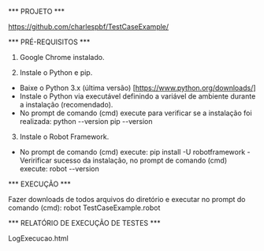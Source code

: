 *** PROJETO ***

https://github.com/charlespbf/TestCaseExample/

*** PRÉ-REQUISITOS ***

1. Google Chrome instalado.

2. Instale o Python e pip.
- Baixe o Python 3.x (última versão) [https://www.python.org/downloads/]
- Instale o Python via executável definindo a variável de ambiente durante a instalação (recomendado).
- No prompt de comando (cmd) execute para verificar se a instalação foi realizada:
python --version
pip --version

3. Instale o Robot Framework.
- No prompt de comando (cmd) execute:
pip install -U robotframework
-Veririficar sucesso da instalação, no prompt de comando (cmd) execute:
robot --version

*** EXECUÇÃO ***

Fazer downloads de todos arquivos do diretório e executar no prompt do comando (cmd):
robot TestCaseExample.robot

*** RELATÓRIO DE EXECUÇÃO DE TESTES ***

LogExecucao.html
